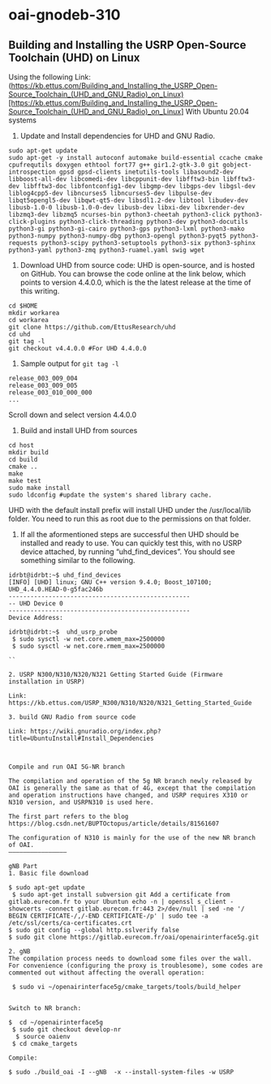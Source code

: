 # oai-gnodeb-310
## Building and Installing the USRP Open-Source Toolchain (UHD) on Linux
Using the following Link: (https://kb.ettus.com/Building_and_Installing_the_USRP_Open-Source_Toolchain_(UHD_and_GNU_Radio)_on_Linux)[https://kb.ettus.com/Building_and_Installing_the_USRP_Open-Source_Toolchain_(UHD_and_GNU_Radio)_on_Linux]
With Ubuntu 20.04 systems 
  1. Update and Install dependencies for UHD and GNU Radio.
```
sudo apt-get update
sudo apt-get -y install autoconf automake build-essential ccache cmake cpufrequtils doxygen ethtool fort77 g++ gir1.2-gtk-3.0 git gobject-introspection gpsd gpsd-clients inetutils-tools libasound2-dev libboost-all-dev libcomedi-dev libcppunit-dev libfftw3-bin libfftw3-dev libfftw3-doc libfontconfig1-dev libgmp-dev libgps-dev libgsl-dev liblog4cpp5-dev libncurses5 libncurses5-dev libpulse-dev libqt5opengl5-dev libqwt-qt5-dev libsdl1.2-dev libtool libudev-dev libusb-1.0-0 libusb-1.0-0-dev libusb-dev libxi-dev libxrender-dev libzmq3-dev libzmq5 ncurses-bin python3-cheetah python3-click python3-click-plugins python3-click-threading python3-dev python3-docutils python3-gi python3-gi-cairo python3-gps python3-lxml python3-mako python3-numpy python3-numpy-dbg python3-opengl python3-pyqt5 python3-requests python3-scipy python3-setuptools python3-six python3-sphinx python3-yaml python3-zmq python3-ruamel.yaml swig wget
```
  1. Download UHD from source code: UHD is open-source, and is hosted on GitHub. You can browse the code online at the link below, which points to version 4.4.0.0, which is the the latest release at the time of this writing.
```
cd $HOME
mkdir workarea
cd workarea
git clone https://github.com/EttusResearch/uhd
cd uhd
git tag -l
git checkout v4.4.0.0 #For UHD 4.4.0.0
```
  1. Sample output for `git tag -l`
```
release_003_009_004
release_003_009_005
release_003_010_000_000
...
```
Scroll down and select  version 4.4.0.0
  1. Build and install UHD from sources
```
cd host
mkdir build
cd build
cmake ..
make
make test
sudo make install
sudo ldconfig #update the system's shared library cache. 
```
UHD with the default install prefix will install UHD under the /usr/local/lib folder. You need to run this as root due to the permissions on that folder. 

1. If all the aformentioned steps are successful then UHD should be installed and ready to use. You can quickly test this, with no USRP device attached, by running “uhd_find_devices”. You should see something similar to the following. 
```
idrbt@idrbt:~$ uhd_find_devices 
[INFO] [UHD] linux; GNU C++ version 9.4.0; Boost_107100; UHD_4.4.0.HEAD-0-g5fac246b
--------------------------------------------------
-- UHD Device 0
--------------------------------------------------
Device Address:

idrbt@idrbt:~$  uhd_usrp_probe
 $ sudo sysctl -w net.core.wmem_max=2500000
 $ sudo sysctl -w net.core.rmem_max=2500000

``

2. USRP N300/N310/N320/N321 Getting Started Guide (Firmware installation in USRP)

Link: https://kb.ettus.com/USRP_N300/N310/N320/N321_Getting_Started_Guide

3. build GNU Radio from source code

Link: https://wiki.gnuradio.org/index.php?title=UbuntuInstall#Install_Dependencies



Compile and run OAI 5G-NR branch

The compilation and operation of the 5g NR branch newly released by OAI is generally the same as that of 4G, except that the compilation and operation instructions have changed, and USRP requires X310 or N310 version, and USRPN310 is used here.

The first part refers to the blog https://blog.csdn.net/BUPTOctopus/article/details/81561607

The configuration of N310 is mainly for the use of the new NR branch of OAI. 
————————————————

gNB Part
1. Basic file download

$ sudo apt-get update 
 $ sudo apt-get install subversion git Add a certificate from gitlab.eurecom.fr to your Ubuntun echo -n | openssl s_client -showcerts -connect gitlab.eurecom.fr:443 2>/dev/null | sed -ne '/ BEGIN CERTIFICATE-/,/-END CERTIFICATE-/p' | sudo tee -a /etc/ssl/certs/ca-certificates.crt 
$ sudo git config --global http.sslverify false
$ sudo git clone https://gitlab.eurecom.fr/oai/openairinterface5g.git

2. gNB
The compilation process needs to download some files over the wall. For convenience (configuring the proxy is troublesome), some codes are commented out without affecting the overall operation: 

 $ sudo vi ~/openairinterface5g/cmake_targets/tools/build_helper


Switch to NR branch:

$  cd ~/openairinterface5g
 $ sudo git checkout develop-nr 
  $ source oaienv
 $ cd cmake_targets

Compile:

$ sudo ./build_oai -I --gNB  -x --install-system-files -w USRP

